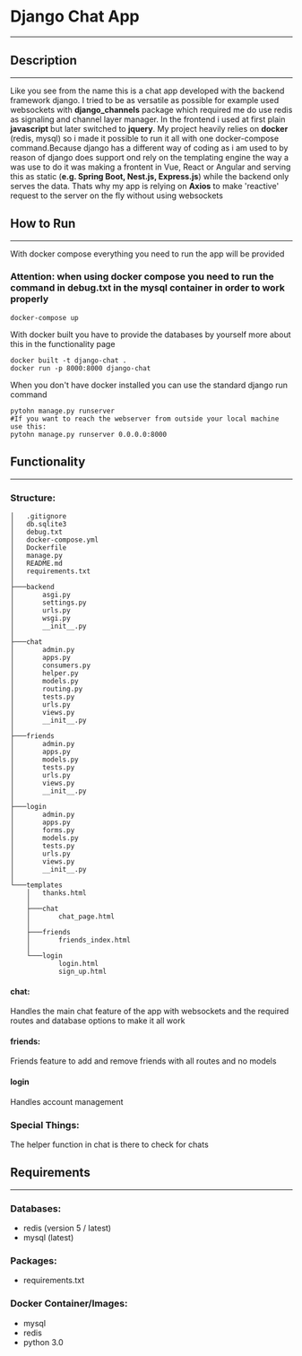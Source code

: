 # Django Chat App
___
## Description
___
Like you see from the name this is a chat app developed with the backend framework django. I tried to be as versatile as possible 
for example used websockets with <strong>django_channels</strong> package which required me do use redis as signaling and channel layer manager.
In the frontend i used at first plain <strong>javascript</strong> but later switched to <strong>jquery</strong>. My project heavily relies on <strong>docker</strong> (redis, mysql)
so i made it possible to run it all with one docker-compose command.Because django has a different way of coding as i am used to by reason of django does support ond rely on the templating engine the way a was use to do it was 
making a frontent in <stong>Vue, React or Angular</strong> and serving this as static (<strong>e.g. Spring Boot, Nest.js, Express.js</strong>) while the backend only serves the data. Thats why my app is relying on <strong>Axios</strong> to make 'reactive' request to the server on the fly without using websockets
## How to Run
___
With docker compose everything you need to run the app will be provided<br />
### Attention: when using docker compose you need to run the command in debug.txt in the mysql container in order to work properly 
````shell
docker-compose up
````
With docker built you have to provide the databases by yourself more about this in the functionality page 
````shell
docker built -t django-chat .
docker run -p 8000:8000 django-chat 
````
When you don't have docker installed you can use the standard django run command
````shell
pytohn manage.py runserver
#If you want to reach the webserver from outside your local machine use this:
pytohn manage.py runserver 0.0.0.0:8000
````
## Functionality
___
### Structure:
````
│   .gitignore
│   db.sqlite3
│   debug.txt
│   docker-compose.yml
│   Dockerfile
│   manage.py
│   README.md
│   requirements.txt
│
├───backend
│       asgi.py
│       settings.py
│       urls.py
│       wsgi.py
│       __init__.py
│
├───chat
│       admin.py
│       apps.py
│       consumers.py
│       helper.py
│       models.py
│       routing.py
│       tests.py
│       urls.py
│       views.py
│       __init__.py
│
├───friends
│       admin.py
│       apps.py
│       models.py
│       tests.py
│       urls.py
│       views.py
│       __init__.py
│
├───login
│       admin.py
│       apps.py
│       forms.py
│       models.py
│       tests.py
│       urls.py
│       views.py
│       __init__.py
│
└───templates
    │   thanks.html
    │
    ├───chat
    │       chat_page.html
    │
    ├───friends
    │       friends_index.html
    │
    └───login
            login.html
            sign_up.html

````
#### chat:
Handles the main chat feature of the app with websockets and the required routes and database options to make it all work
#### friends:
Friends feature to add and remove friends with all routes and no models
#### login
Handles account management 
### Special Things:
The helper function in chat is there to check for chats
## Requirements
___
### Databases:
- redis (version 5 / latest)
- mysql (latest)
### Packages:
- requirements.txt
### Docker Container/Images:
- mysql
- redis
- python 3.0




